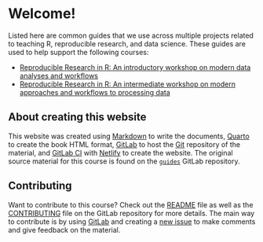 # Welcome!

Listed here are common guides that we use across multiple projects
related to teaching R, reproducible research, and data science. These
guides are used to help support the following courses:

-   [Reproducible Research in R: An introductory workshop on modern data
    analyses and workflows](https://r-cubed.rostools.org/)
-   [Reproducible Research in R: An intermediate workshop on modern
    approaches and workflows to processing
    data](https://r-cubed-intermediate.rostools.org/)

## About creating this website

This website was created using
[Markdown](https://quarto.org/docs/authoring/markdown-basics.html) to
write the documents, [Quarto](https://quarto.org) to create the book
HTML format, [GitLab](https://gitlab.com/) to host the
[Git](https://git-scm.com/) repository of the material, and [GitLab
CI](https://docs.gitlab.com/ee/ci/) with
[Netlify](https://www.netlify.com/) to create the website. The original
source material for this course is found on the
[`guides`](https://gitlab.com/rostools/guides) GitLab repository.

## Contributing

Want to contribute to this course? Check out the
[README](https://gitlab.com/rostools/guides/-/blob/main/README.md) file
as well as the
[CONTRIBUTING](https://gitlab.com/rostools/guides/-/blob/main/CONTRIBUTING.md)
file on the GitLab repository for more details. The main way to
contribute is by using [GitLab](https://gitlab.com/) and creating a [new
issue](https://gitlab.com/rostools/r-cubed/-/issues/new) to make
comments and give feedback on the material.

